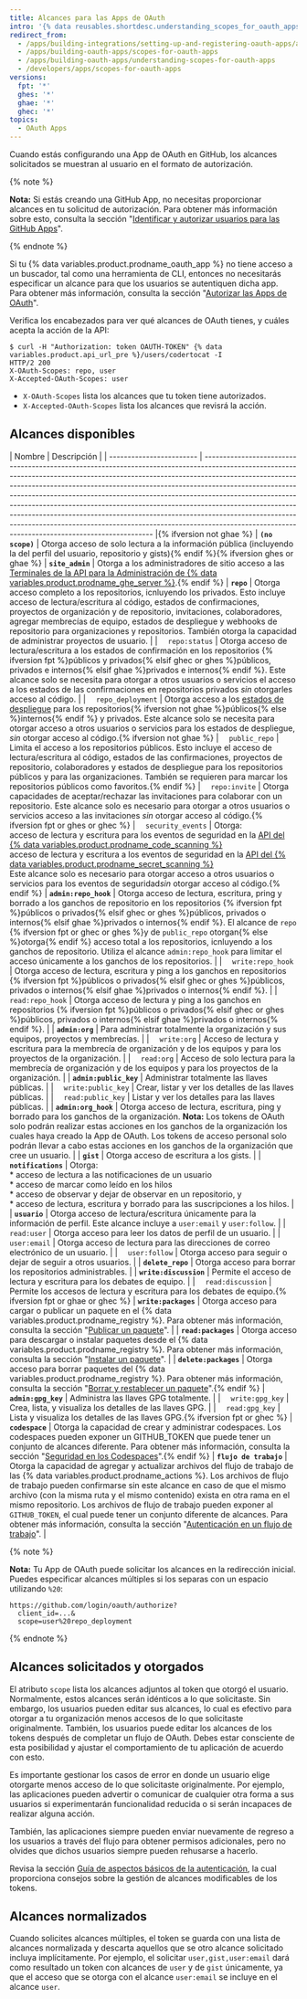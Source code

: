 ```yaml
---
title: Alcances para las Apps de OAuth
intro: '{% data reusables.shortdesc.understanding_scopes_for_oauth_apps %}'
redirect_from:
  - /apps/building-integrations/setting-up-and-registering-oauth-apps/about-scopes-for-oauth-apps
  - /apps/building-oauth-apps/scopes-for-oauth-apps
  - /apps/building-oauth-apps/understanding-scopes-for-oauth-apps
  - /developers/apps/scopes-for-oauth-apps
versions:
  fpt: '*'
  ghes: '*'
  ghae: '*'
  ghec: '*'
topics:
  - OAuth Apps
---
```


Cuando estás configurando una App de OAuth en GitHub, los alcances solicitados se muestran al usuario en el formato de autorización.

{% note %}

**Nota:** Si estás creando una GitHub App, no necesitas proporcionar alcances en tu solicitud de autorización. Para obtener más información sobre esto, consulta la sección "[Identificar y autorizar usuarios para las GitHub Apps](/apps/building-github-apps/identifying-and-authorizing-users-for-github-apps/)".

{% endnote %}

Si tu {% data variables.product.prodname_oauth_app %} no tiene acceso a un buscador, tal como una herramienta de CLI, entonces no necesitarás especificar un alcance para que los usuarios se autentiquen dicha app. Para obtener más información, consulta la sección "[Autorizar las Apps de OAuth](/developers/apps/authorizing-oauth-apps#device-flow)".

Verifica los encabezados para ver qué alcances de OAuth tienes, y cuáles acepta la acción de la API:

```shell
$ curl -H "Authorization: token OAUTH-TOKEN" {% data variables.product.api_url_pre %}/users/codertocat -I
HTTP/2 200
X-OAuth-Scopes: repo, user
X-Accepted-OAuth-Scopes: user
```

* `X-OAuth-Scopes` lista los alcances que tu token tiene autorizados.
* `X-Accepted-OAuth-Scopes` lista los alcances que revisrá la acción.

## Alcances disponibles

| Nombre                   | Descripción                                                                                                                                                                                                                                                                                                                                                                                                                                                                                                                                                                                                                        |
| ------------------------ | ---------------------------------------------------------------------------------------------------------------------------------------------------------------------------------------------------------------------------------------------------------------------------------------------------------------------------------------------------------------------------------------------------------------------------------------------------------------------------------------------------------------------------------------------------------------------------------------------------------------------------------- |{% ifversion not ghae %}
| **`(no scope)`**         | Otorga acceso de solo lectura a la información pública (incluyendo la del perfil del usuario, repositorio y gists){% endif %}{% ifversion ghes or ghae %}
| **`site_admin`**         | Otorga a los administradores de sitio acceso a las [Terminales de la API para la Administración de {% data variables.product.prodname_ghe_server %}](/rest/reference/enterprise-admin).{% endif %}
| **`repo`**               | Otorga acceso completo a los repositorios, icnluyendo los privados. Esto incluye acceso de lectura/escritura al código, estados de confirmaciones, proyectos de organización y de repositorio, invitaciones, colaboradores, agregar membrecías de equipo, estados de despliegue y webhooks de repositorio para organizaciones y repositorios. También otorga la capacidad de administrar proyectos de usuario.                                                                                                                                                                                                                     |
| &emsp;`repo:status`      | Otorga acceso de lectura/escritura a los estados de confirmación en los repositorios {% ifversion fpt %}públicos y privados{% elsif ghec or ghes %}públicos, privados e internos{% elsif ghae %}privados e internos{% endif %}. Este alcance solo se necesita para otorgar a otros usuarios o servicios el acceso a los estados de las confirmaciones en repositorios privados *sin* otorgarles acceso al código.                                                                                                                                                                                                                  |
| &emsp;`repo_deployment`  | Otorga acceso a los [estados de despliegue](/rest/reference/repos#deployments) para los repositorios{% ifversion not ghae %}públicos{% else %}internos{% endif %} y privados. Este alcance solo se necesita para otorgar acceso a otros usuarios o servicios para los estados de despliegue, *sin* otorgar acceso al código.{% ifversion not ghae %}
| &emsp;`public_repo`      | Limita el acceso a los repositorios públicos. Esto incluye el acceso de lectura/escritura al código, estados de las confirmaciones, proyectos de repositorio, colaboradores y estados de despliegue para los repositorios públicos y para las organizaciones. También se requieren para marcar los repositorios públicos como favoritos.{% endif %}
| &emsp;`repo:invite`      | Otorga capacidades de aceptar/rechazar las invitaciones para colaborar con un repositorio. Este alcance solo es necesario para otorgar a otros usuarios o servicios acceso a las invitaciones *sin* otorgar acceso al código.{% ifversion fpt or ghes or ghec %}
| &emsp;`security_events`  | Otorga: <br/> acceso de lectura y escritura para los eventos de seguridad en la [API del {% data variables.product.prodname_code_scanning %} ](/rest/reference/code-scanning) <br/> acceso de lectura y escritura a los eventos de seguridad en la [API del {% data variables.product.prodname_secret_scanning %}](/rest/reference/secret-scanning) <br/> Este alcance solo es necesario para otorgar acceso a otros usuarios o servicios para los eventos de seguridad*sin* otorgar acceso al código.{% endif %}
| **`admin:repo_hook`**    | Otorga acceso de lectura, escritura, pring y borrado a los ganchos de repositorio en los repositorios {% ifversion fpt %}públicos o privados{% elsif ghec or ghes %}públicos, privados o internos{% elsif ghae %}privados o internos{% endif %}. El alcance de `repo` {% ifversion fpt or ghec or ghes %}y de `public_repo` otorgan{% else %}otorga{% endif %} acceso total a los repositorios, icnluyendo a los ganchos de repositorio. Utiliza el alcance `admin:repo_hook` para limitar el acceso únicamente a los ganchos de los repositorios.                                                                                 |
| &emsp;`write:repo_hook`  | Otorga acceso de lectura, escritura y ping a los ganchos en repositorios {% ifversion fpt %}públicos o privados{% elsif ghec or ghes %}públicos, privados o internos{% elsif ghae %}privados o internos{% endif %}.                                                                                                                                                                                                                                                                                                                                                                                                                |
| &emsp;`read:repo_hook`   | Otorga acceso de lectura y ping a los ganchos en repositorios {% ifversion fpt %}públicos o privados{% elsif ghec or ghes %}públicos, privados o internos{% elsif ghae %}privados o internos{% endif %}.                                                                                                                                                                                                                                                                                                                                                                                                                           |
| **`admin:org`**          | Para administrar totalmente la organización y sus equipos, proyectos y membrecías.                                                                                                                                                                                                                                                                                                                                                                                                                                                                                                                                                 |
| &emsp;`write:org`        | Acceso de lectura y escritura para la membrecía de organización y de los equipos y para los proyectos de la organización.                                                                                                                                                                                                                                                                                                                                                                                                                                                                                                          |
| &emsp;`read:org`         | Acceso de solo lectura para la membrecía de organización y de los equipos y para los proyectos de la organización.                                                                                                                                                                                                                                                                                                                                                                                                                                                                                                                 |
| **`admin:public_key`**   | Administrar totalmente las llaves públicas.                                                                                                                                                                                                                                                                                                                                                                                                                                                                                                                                                                                        |
| &emsp;`write:public_key` | Crear, listar y ver los detalles de las llaves públicas.                                                                                                                                                                                                                                                                                                                                                                                                                                                                                                                                                                           |
| &emsp;`read:public_key`  | Listar y ver los detalles para las llaves públicas.                                                                                                                                                                                                                                                                                                                                                                                                                                                                                                                                                                                |
| **`admin:org_hook`**     | Otorga acceso de lectura, escritura, ping y borrado para los ganchos de la organización. **Nota:** Los tokens de OAuth solo podrán realizar estas acciones en los ganchos de la organización los cuales haya creado la App de OAuth. Los tokens de acceso personal solo podrán llevar a cabo estas acciones en los ganchos de la organización que cree un usuario.                                                                                                                                                                                                                                                                 |
| **`gist`**               | Otorga acceso de escritura a los gists.                                                                                                                                                                                                                                                                                                                                                                                                                                                                                                                                                                                            |
| **`notifications`**      | Otorga: <br/>* acceso de lectura a las notificaciones de un usuario <br/>* acceso de marcar como leído en los hilos <br/>* acceso de observar y dejar de observar en un repositorio, y <br/>* acceso de lectura, escritura y borrado para las suscripciones a los hilos.                                                                                                                                                                                                                                                                                                                                   |
| **`usuario`**            | Otorga acceso de lectura/escritura únicamente para la información de perfil.  Este alcance incluye a `user:email` y `user:follow`.                                                                                                                                                                                                                                                                                                                                                                                                                                                                                                 |
| &emsp;`read:user`        | Otorga acceso para leer los datos de perfil de un usuario.                                                                                                                                                                                                                                                                                                                                                                                                                                                                                                                                                                         |
| &emsp;`user:email`       | Otorga acceso de lectura para las direcciones de correo electrónico de un usuario.                                                                                                                                                                                                                                                                                                                                                                                                                                                                                                                                                 |
| &emsp;`user:follow`      | Otorga acceso para seguir o dejar de seguir a otros usuarios.                                                                                                                                                                                                                                                                                                                                                                                                                                                                                                                                                                      |
| **`delete_repo`**        | Otorga acceso para borrar los repositorios administrables.                                                                                                                                                                                                                                                                                                                                                                                                                                                                                                                                                                         |
| **`write:discussion`**   | Permite el acceso de lectura y escritura para los debates de equipo.                                                                                                                                                                                                                                                                                                                                                                                                                                                                                                                                                               |
| &emsp;`read:discussion`  | Permite los accesos de lectura y escritura para los debates de equipo.{% ifversion fpt or ghae or ghec %}
| **`write:packages`**     | Otorga acceso para cargar o publicar un paquete en el {% data variables.product.prodname_registry %}. Para obtener más información, consulta la sección "[Publicar un paquete](/github/managing-packages-with-github-packages/publishing-a-package)".                                                                                                                                                                                                                                                                                                                                                                              |
| **`read:packages`**      | Otorga acceso para descargar o instalar paquetes desde el {% data variables.product.prodname_registry %}. Para obtener más información, consulta la sección "[Instalar un paquete](/github/managing-packages-with-github-packages/installing-a-package)".                                                                                                                                                                                                                                                                                                                                                                          |
| **`delete:packages`**    | Otorga acceso para borrar paquetes del {% data variables.product.prodname_registry %}. Para obtener más información, consulta la sección "[Borrar y restablecer un paquete](/packages/learn-github-packages/deleting-and-restoring-a-package)".{% endif %}
| **`admin:gpg_key`**      | Administra las llaves GPG totalmente.                                                                                                                                                                                                                                                                                                                                                                                                                                                                                                                                                                                              |
| &emsp;`write:gpg_key`    | Crea, lista, y visualiza los detalles de las llaves GPG.                                                                                                                                                                                                                                                                                                                                                                                                                                                                                                                                                                           |
| &emsp;`read:gpg_key`     | Lista y visualiza los detalles de las llaves GPG.{% ifversion fpt or ghec %}
| **`codespace`**          | Otorga la capacidad de crear y administrar codespaces. Los codespaces pueden exponer un GITHUB_TOKEN que puede tener un conjunto de alcances diferente. Para obtener más información, consulta la sección "[Seguridad en los Codespaces](/codespaces/codespaces-reference/security-in-codespaces#authentication)".{% endif %}
| **`flujo de trabajo`**   | Otorga la capacidad de agregar y actualizar archivos del flujo de trabajo de las {% data variables.product.prodname_actions %}. Los archivos de flujo de trabajo pueden confirmarse sin este alcance en caso de que el mismo archivo (con la misma ruta y el mismo contenido) exista en otra rama en el mismo repositorio. Los archivos de flujo de trabajo pueden exponer al `GITHUB_TOKEN`, el cual puede tener un conjunto diferente de alcances. Para obtener más información, consulta la sección "[Autenticación en un flujo de trabajo](/actions/reference/authentication-in-a-workflow#permissions-for-the-github_token)". |

{% note %}

**Nota:** Tu App de OAuth puede solicitar los alcances en la redirección inicial. Puedes especificar alcances múltiples si los separas con un espacio utilizando `%20`:

    https://github.com/login/oauth/authorize?
      client_id=...&
      scope=user%20repo_deployment

{% endnote %}

## Alcances solicitados y otorgados

El atributo `scope` lista los alcances adjuntos al token que otorgó el usuario. Normalmente, estos alcances serán idénticos a lo que solicitaste. Sin embargo, los usuarios pueden editar sus alcances, lo cual es efectivo para otorgar a tu organización menos accesos de lo que solicitaste originalmente. También, los usuarios puede editar los alcances de los tokens después de completar un flujo de OAuth. Debes estar consciente de esta posibilidad y ajustar el comportamiento de tu aplicación de acuerdo con esto.

Es importante gestionar los casos de error en donde un usuario elige otorgarte menos acceso de lo que solicitaste originalmente. Por ejemplo, las aplicaciones pueden advertir o comunicar de cualquier otra forma a sus usuarios si experimentarán funcionalidad reducida o si serán incapaces de realizar alguna acción.

También, las aplicaciones siempre pueden enviar nuevamente de regreso a los usuarios a través del flujo para obtener permisos adicionales, pero no olvides que dichos usuarios siempre pueden rehusarse a hacerlo.

Revisa la sección [Guía de aspectos básicos de la autenticación](/guides/basics-of-authentication/), la cual proporciona consejos sobre la gestión de alcances modificables de los tokens.

## Alcances normalizados

Cuando solicites alcances múltiples, el token se guarda con una lista de alcances normalizada y descarta aquellos que se otro alcance solicitado incluya implícitamente. Por ejemplo, el solicitar `user,gist,user:email` dará como resultado un token con alcances de `user` y de `gist` únicamente, ya que el acceso que se otorga con el alcance `user:email` se incluye en el alcance `user`.
